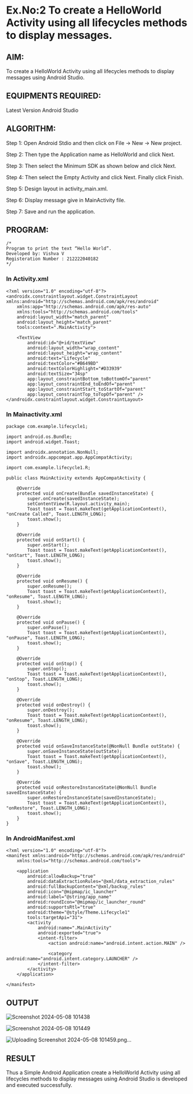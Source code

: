 # Ex.No:2 To create a HelloWorld Activity using all lifecycles methods to display messages.


## AIM:

To create a HelloWorld Activity using all lifecycles methods to display messages using Android Studio.

## EQUIPMENTS REQUIRED:

Latest Version Android Studio

## ALGORITHM:

Step 1: Open Android Stdio and then click on File -> New -> New project.

Step 2: Then type the Application name as HelloWorld and click Next. 

Step 3: Then select the Minimum SDK as shown below and click Next.

Step 4: Then select the Empty Activity and click Next. Finally click Finish.

Step 5: Design layout in activity_main.xml.

Step 6: Display message give in MainActivity file.

Step 7: Save and run the application.

## PROGRAM:
```
/*
Program to print the text “Hello World”.
Developed by: Vishva V
Registeration Number : 212222040182
*/
```
### In Activity.xml
```
<?xml version="1.0" encoding="utf-8"?>
<androidx.constraintlayout.widget.ConstraintLayout xmlns:android="http://schemas.android.com/apk/res/android"
    xmlns:app="http://schemas.android.com/apk/res-auto"
    xmlns:tools="http://schemas.android.com/tools"
    android:layout_width="match_parent"
    android:layout_height="match_parent"
    tools:context=".MainActivity">

    <TextView
        android:id="@+id/textView"
        android:layout_width="wrap_content"
        android:layout_height="wrap_content"
        android:text="Lifecycle"
        android:textColor="#B649BD"
        android:textColorHighlight="#D33939"
        android:textSize="34sp"
        app:layout_constraintBottom_toBottomOf="parent"
        app:layout_constraintEnd_toEndOf="parent"
        app:layout_constraintStart_toStartOf="parent"
        app:layout_constraintTop_toTopOf="parent" />
</androidx.constraintlayout.widget.ConstraintLayout>
```
### In Mainactivity.xml
```
package com.example.lifecycle1;

import android.os.Bundle;
import android.widget.Toast;

import androidx.annotation.NonNull;
import androidx.appcompat.app.AppCompatActivity;

import com.example.lifecycle1.R;

public class MainActivity extends AppCompatActivity {

    @Override
    protected void onCreate(Bundle savedInstanceState) {
        super.onCreate(savedInstanceState);
        setContentView(R.layout.activity_main);
        Toast toast = Toast.makeText(getApplicationContext(), "onCreate Called", Toast.LENGTH_LONG);
        toast.show();
    }

    @Override
    protected void onStart() {
        super.onStart();
        Toast toast = Toast.makeText(getApplicationContext(), "onStart", Toast.LENGTH_LONG);
        toast.show();
    }

    @Override
    protected void onResume() {
        super.onResume();
        Toast toast = Toast.makeText(getApplicationContext(), "onResume", Toast.LENGTH_LONG);
        toast.show();
    }

    @Override
    protected void onPause() {
        super.onPause();
        Toast toast = Toast.makeText(getApplicationContext(), "onPause", Toast.LENGTH_LONG);
        toast.show();
    }

    @Override
    protected void onStop() {
        super.onStop();
        Toast toast = Toast.makeText(getApplicationContext(), "onStop", Toast.LENGTH_LONG);
        toast.show();
    }

    @Override
    protected void onDestroy() {
        super.onDestroy();
        Toast toast = Toast.makeText(getApplicationContext(), "onResume", Toast.LENGTH_LONG);
        toast.show();
    }

    @Override
    protected void onSaveInstanceState(@NonNull Bundle outState) {
        super.onSaveInstanceState(outState);
        Toast toast = Toast.makeText(getApplicationContext(), "onSave", Toast.LENGTH_LONG);
        toast.show();
    }

    @Override
    protected void onRestoreInstanceState(@NonNull Bundle savedInstanceState) {
        super.onRestoreInstanceState(savedInstanceState);
        Toast toast = Toast.makeText(getApplicationContext(), "onRestore", Toast.LENGTH_LONG);
        toast.show();
    }
}
```
### In AndroidManifest.xml
```
<?xml version="1.0" encoding="utf-8"?>
<manifest xmlns:android="http://schemas.android.com/apk/res/android"
    xmlns:tools="http://schemas.android.com/tools">

    <application
        android:allowBackup="true"
        android:dataExtractionRules="@xml/data_extraction_rules"
        android:fullBackupContent="@xml/backup_rules"
        android:icon="@mipmap/ic_launcher"
        android:label="@string/app_name"
        android:roundIcon="@mipmap/ic_launcher_round"
        android:supportsRtl="true"
        android:theme="@style/Theme.Lifecycle1"
        tools:targetApi="31">
        <activity
            android:name=".MainActivity"
            android:exported="true">
            <intent-filter>
                <action android:name="android.intent.action.MAIN" />

                <category android:name="android.intent.category.LAUNCHER" />
            </intent-filter>
        </activity>
    </application>

</manifest>
```

## OUTPUT
![Screenshot 2024-05-08 101438](https://github.com/VISHVA12300/lifecyclemethods/assets/119404426/822b70d1-d385-47a2-83d6-48cef58e3128)

![Screenshot 2024-05-08 101449](https://github.com/VISHVA12300/lifecyclemethods/assets/119404426/2eb46a25-7c6e-41ee-89d6-f543479d18e8)

![Uploading Screenshot 2024-05-08 101459.png…]()



## RESULT
Thus a Simple Android Application create a HelloWorld Activity using all lifecycles methods to display messages using Android Studio is developed and executed successfully.
